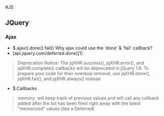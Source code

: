 #JS 

## JQuery
### Ajax
* $.ajax().done().fail()
Why ajax could use the 'done' & 'fail' callback?
 * [api.jquery.com/deferred.done][1]

> Deprecation Notice: The jqXHR.success(), jqXHR.error(), and jqXHR.complete() callbacks will be deprecated in jQuery 1.8. To prepare your code for their eventual removal, use jqXHR.done(), jqXHR.fail(), and jqXHR.always() instead

* $.Callbacks
> *memory*: will keep track of previous values and will call any callback added after the list has been fired right away with the latest "memorized" values (like a Deferred)

 [a]: http://api.jquery.com/deferred.done/ "jquery 'done' callback"
